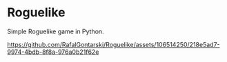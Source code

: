 # Roguelike
Simple Roguelike game in Python.




https://github.com/RafalGontarski/Roguelike/assets/106514250/218e5ad7-9974-4bdb-8f8a-976a0b21f62e

